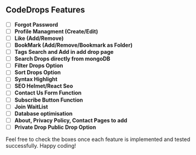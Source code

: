 ## CodeDrops Features

- [ ] **Forgot Password**
- [ ] **Profile Managment (Create/Edit)**
- [ ] **Like (Add/Remove)**
- [ ] **BookMark (Add/Remove/Bookmark as Folder)**
- [ ] **Tags Search and Add in add drop page**
- [ ] **Search Drops directly from mongoDB**
- [ ] **Filter Drops Option**
- [ ] **Sort Drops Option**
- [ ] **Syntax Highlight**
- [ ] **SEO Helmet/React Seo**
- [ ] **Contact Us Form Function**
- [ ] **Subscribe Button Function**
- [ ] **Join WaitList**
- [ ] **Database optimisation**
- [ ] **About, Privacy Policy, Contact Pages to add**
- [ ] **Private Drop Public Drop Option**

Feel free to check the boxes once each feature is implemented and tested successfully. Happy coding!
